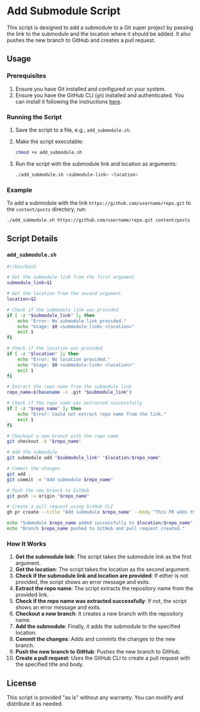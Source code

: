 
# Add Submodule Script

This script is designed to add a submodule to a Git super project by passing the link to the submodule and the location where it should be added. It also pushes the new branch to GitHub and creates a pull request.

## Usage

### Prerequisites

1. Ensure you have Git installed and configured on your system.
2. Ensure you have the GitHub CLI (`gh`) installed and authenticated. You can install it following the instructions [here](https://cli.github.com/manual/installation).

### Running the Script

1. Save the script to a file, e.g., `add_submodule.sh`.

2. Make the script executable:
    ```bash
    chmod +x add_submodule.sh
    ```

3. Run the script with the submodule link and location as arguments:
    ```bash
    ./add_submodule.sh <submodule-link> <location>
    ```

### Example

To add a submodule with the link `https://github.com/username/repo.git` to the `content/posts` directory, run:
```bash
./add_submodule.sh https://github.com/username/repo.git content/posts
```

## Script Details

### `add_submodule.sh`

```bash
#!/bin/bash

# Get the submodule link from the first argument
submodule_link=$1

# Get the location from the second argument
location=$2

# Check if the submodule link was provided
if [ -z "$submodule_link" ]; then
    echo "Error: No submodule link provided."
    echo "Usage: $0 <submodule-link> <location>"
    exit 1
fi

# Check if the location was provided
if [ -z "$location" ]; then
    echo "Error: No location provided."
    echo "Usage: $0 <submodule-link> <location>"
    exit 1
fi

# Extract the repo name from the submodule link
repo_name=$(basename -s .git "$submodule_link")

# Check if the repo name was extracted successfully
if [ -z "$repo_name" ]; then
    echo "Error: Could not extract repo name from the link."
    exit 1
fi

# Checkout a new branch with the repo name
git checkout -b "$repo_name"

# Add the submodule
git submodule add "$submodule_link" "$location/$repo_name"

# Commit the changes
git add .
git commit -m "Add submodule $repo_name"

# Push the new branch to GitHub
git push -u origin "$repo_name"

# Create a pull request using GitHub CLI
gh pr create --title "Add submodule $repo_name" --body "This PR adds the submodule $repo_name to $location" --base main --head "$repo_name"

echo "Submodule $repo_name added successfully to $location/$repo_name"
echo "Branch $repo_name pushed to GitHub and pull request created."
```

### How It Works

1. **Get the submodule link**: The script takes the submodule link as the first argument.
2. **Get the location**: The script takes the location as the second argument.
3. **Check if the submodule link and location are provided**: If either is not provided, the script shows an error message and exits.
4. **Extract the repo name**: The script extracts the repository name from the provided link.
5. **Check if the repo name was extracted successfully**: If not, the script shows an error message and exits.
6. **Checkout a new branch**: It creates a new branch with the repository name.
7. **Add the submodule**: Finally, it adds the submodule to the specified location.
8. **Commit the changes**: Adds and commits the changes to the new branch.
9. **Push the new branch to GitHub**: Pushes the new branch to GitHub.
10. **Create a pull request**: Uses the GitHub CLI to create a pull request with the specified title and body.

## License

This script is provided "as is" without any warranty. You can modify and distribute it as needed.
